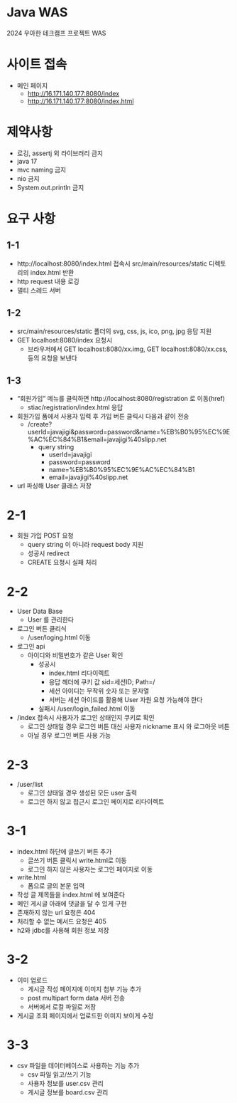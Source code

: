 # Java WAS

2024 우아한 테크캠프 프로젝트 WAS

# 사이트 접속
- 메인 페이지  
  - http://16.171.140.177:8080/index
  - http://16.171.140.177:8080/index.html


# 제약사항
- 로깅, assertj 외 라이브러리 금지
- java 17
- mvc naming 금지
- nio 금지
- System.out.println 금지

# 요구 사항
## 1-1
- http://localhost:8080/index.html 접속시 src/main/resources/static 디렉토리의 index.html 반환
- http request 내용 로깅
- 멀티 스레드 서버

## 1-2
- src/main/resources/static 폴더의 svg, css, js, ico, png, jpg 응답 지원
- GET localhost:8080/index 요청시
  - 브라우저에서 GET localhost:8080/xx.img, GET localhost:8080/xx.css, 등의 요청을 보낸다

## 1-3
- “회원가입” 메뉴를 클릭하면 http://localhost:8080/registration 로 이동(href)
  - stiac/registration/index.html 응답
- 회원가입 폼에서 사용자 입력 후 가입 버튼 클릭시 다음과 같이 전송 
  - /create?userId=javajigi&password=password&name=%EB%B0%95%EC%9E%AC%EC%84%B1&email=javajigi%40slipp.net
    - query string
      - userId=javajigi
      - password=password
      - name=%EB%B0%95%EC%9E%AC%EC%84%B1
      - email=javajigi%40slipp.net
- url 파싱해 User 클래스 저장

# 2-1
- 회원 가입 POST 요청
  - query string 이 아니라 request body 지원
  - 성공시 redirect
  - CREATE 요청시 실패 처리

# 2-2
- User Data Base 
  - User 를 관리한다
- 로그인 버튼 클리식
  - /user/loging.html 이동
- 로그인 api
  - 아이디와 비밀번호가 같은 User 확인
    - 성공시 
      - index.html 리다이렉트
      - 응답 헤더에 쿠키 값 sid=세션ID; Path=/
      - 세션 아이디는 무작위 숫자 또는 문자열
      - 서버는 세션 아이드를 활용해 User 자원 요청 가능해야 한다
    - 실패시 /user/login_failed.html 이동
- /index 접속시 사용자가 로그인 상태인지 쿠키로 확인
  - 로그인 상태일 경우 로그인 버튼 대신 사용자 nickname 표시 와 로그아웃 버튼
  - 아닐 경우 로그인 버튼 사용 가능

# 2-3
- /user/list 
  - 로그인 상태일 경우 생성된 모든 user 출력
  - 로그인 하지 않고 접근시 로그인 페이지로 리다이렉트


# 3-1
- index.html 하단에 글쓰기 버튼 추가
  - 글쓰기 버튼 클릭시 write.html로 이동
  - 로그인 하지 않은 사용자는 로그인 페이지로 이동
- write.html
  - 폼으로 글의 본문 입력
- 작성 글 제목들을 index.html 에 보여준다
- 메인 게시글 아래에 댓글을 달 수 있게 구현
- 존재하지 않는 url 요청은 404
- 처리할 수 없는 메서드 요청은 405
- h2와 jdbc를 사용해 회원 정보 저장

# 3-2
- 이미 업로드
  - 게시글 작성 페이지에 이미지 첨부 기능 추가
  - post multipart form data 서버 전송
  - 서버에서 로컬 파일로 저장
- 게시글 조회 페이지에서 업로드한 이미지 보이게 수정

# 3-3
- csv 파일을 데이터베이스로 사용하는 기능 추가
  - csv 파일 읽고/쓰기 기능
  - 사용자 정보를 user.csv 관리
  - 게시글 정보를 board.csv 관리